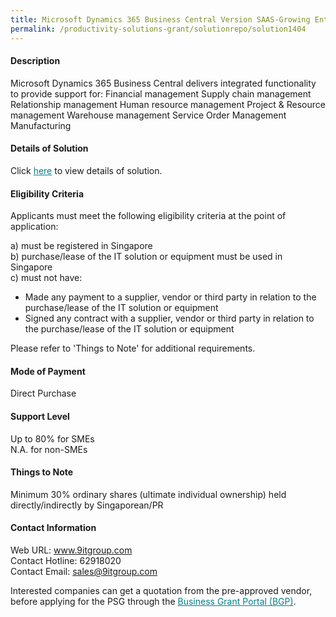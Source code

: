 ```yaml
---
title: Microsoft Dynamics 365 Business Central Version SAAS-Growing Enterprise
permalink: /productivity-solutions-grant/solutionrepo/solution1404
---
```


#### Description

Microsoft Dynamics 365 Business Central delivers integrated functionality to provide support for: Financial management Supply chain management Relationship management Human resource management Project & Resource management Warehouse management Service Order Management Manufacturing

#### Details of Solution

Click <a href='https://govassist.gobusiness.gov.sg/images/psg/Desensitised_Illum_20200074_Annex_3_Part_2.pdf' style='color:#037e8a'>here</a> to view details of solution.

#### Eligibility Criteria

Applicants must meet the following eligibility criteria at the point of application:

a) must be registered in Singapore <br>
b) purchase/lease of the IT solution or equipment must be used in Singapore <br>
c) must not have:
- Made any payment to a supplier, vendor or third party in relation to the purchase/lease of the IT solution or equipment
- Signed any contract with a supplier, vendor or third party in relation to the purchase/lease of the IT solution or equipment

Please refer to 'Things to Note' for additional requirements.

#### Mode of Payment
Direct Purchase

#### Support Level
Up to 80% for SMEs <br>
N.A. for non-SMEs

#### Things to Note
Minimum 30% ordinary shares (ultimate individual ownership) held directly/indirectly by Singaporean/PR

#### Contact Information
Web URL: www.9itgroup.com <br>Contact Hotline: 62918020 <br>Contact Email: sales@9itgroup.com <br>

Interested companies can get a quotation from the pre-approved vendor, before applying for the PSG through the <a target='_blank' style='color:#037e8a' href='https://www.businessgrants.gov.sg/'>Business Grant Portal (BGP)</a>.
